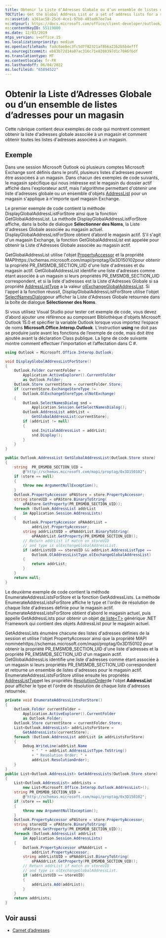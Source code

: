 ```yaml
---
title: Obtenir la Liste d’Adresses Globale ou d’un ensemble de listes d’adresses pour un magasin
TOCTitle: Get the Global Address List or a set of address lists for a store
ms:assetid: a361ac58-25c6-4ce1-97b0-403ad67ee7a4
ms:mtpsurl: https://docs.microsoft.com/office/client-developer/outlook/pia/how-to-get-the-global-address-list-or-a-set-of-address-lists-for-a-store
ms:contentKeyID: 55119800
ms.date: 12/03/2019
mtps_version: v=office.15
ms.localizationpriority: medium
ms.openlocfilehash: fadc0ae8ec3fc5d7f02321af8b6a23b2b5b4efff
ms.sourcegitcommit: eb83b72d14a07ac316c71e8208397d1c7046f6df
ms.translationtype: MT
ms.contentlocale: fr-FR
ms.lasthandoff: 06/04/2022
ms.locfileid: "65894522"
---
```

# <a name="get-the-global-address-list-or-a-set-of-address-lists-for-a-store"></a>Obtenir la Liste d’Adresses Globale ou d’un ensemble de listes d’adresses pour un magasin

Cette rubrique contient deux exemples de code qui montrent comment obtenir la liste d'adresses globale associée à un magasin et comment obtenir toutes les listes d'adresses associées à un magasin.

## <a name="example"></a>Exemple

Dans une session Microsoft Outlook où plusieurs comptes Microsoft Exchange sont définis dans le profil, plusieurs listes d'adresses peuvent être associées à un magasin. Dans chacun des exemples de code suivants, le magasin spécifique qui nous intéresse est le magasin du dossier actif affiché dans l'explorateur actif, mais l'algorithme permettant d'obtenir une liste d'adresses globale ou un ensemble d'objets [AddressList](/dotnet/api/microsoft.office.interop.outlook.addresslist) pour un magasin s'applique à n'importe quel magasin Exchange.

Le premier exemple de code contient la méthode DisplayGlobalAddressListForStore ainsi que la fonction GetGlobalAddressList. La méthode DisplayGlobalAddressListForStore affiche, dans la boîte de dialogue **Sélectionner des Noms**, la Liste d'adresses Globale associée au magasin actuel. DisplayGlobalAddressListForStore obtient d’abord le magasin actif. S'il s'agit d'un magasin Exchange, la fonction GetGlobalAddressList est appelée pour obtenir la Liste d'Adresses Globale associée au magasin actif. 

GetGlobalAddressList utilise l'objet [PropertyAccessor](/dotnet/api/microsoft.office.interop.outlook.propertyaccessor) et la propriété MAPIhttps://schemas.microsoft.com/mapi/proptag/0x3D150102pour obtenir la propriété PR\_EMSMDB\_SECTION\_UID d'une liste d'adresses et du magasin actif. GetGlobalAddressList identifie une liste d'adresses comme étant associée à un magasin si leurs propriétés PR\_EMSMDB\_SECTION\_UID correspondent, et si la liste d'adresses est la Liste d'Adresses Globale si sa propriété [AddressListType](/dotnet/api/microsoft.office.interop.outlook.addresslist.addresslisttype) a la valeur [olExchangeGlobalAddressList](/dotnet/api/microsoft.office.interop.outlook.oladdresslisttype). Si l'appel à la fonction réussit, DisplayGlobalAddressListForStore   utilise l'objet [SelectNamesDialog](/dotnet/api/microsoft.office.interop.outlook.selectnamesdialog)pour afficher la Liste d'Adresses Globale retournée dans la boîte de dialogue **Sélectionner des Noms**.

Si vous utilisez Visual Studio pour tester cet exemple de code, vous devez d’abord ajouter une référence au composant Bibliothèque d'objets Microsoft Outlook 15.0 et spécifier la variable Outlook lorsque vous importez l’espace de noms **Microsoft.Office.Interop.Outlook**. L’instruction **using** ne doit pas se produire juste avant les fonctions de l’exemple de code, mais doit être ajoutée avant la déclaration Class publique. La ligne de code suivante montre comment effectuer l’importation et l’affectation dans C \#.

```csharp
using Outlook = Microsoft.Office.Interop.Outlook;
```

```csharp
void DisplayGlobalAddressListForStore()
{
    Outlook.Folder currentFolder =
        Application.ActiveExplorer().CurrentFolder
        as Outlook.Folder;
    Outlook.Store currentStore = currentFolder.Store;
    if (currentStore.ExchangeStoreType !=
        Outlook.OlExchangeStoreType.olNotExchange)
    {
        Outlook.SelectNamesDialog snd = 
            Application.Session.GetSelectNamesDialog();
        Outlook.AddressList addrList = 
            GetGlobalAddressList(currentStore);
        if (addrList != null)
        {
            snd.InitialAddressList = addrList;
            snd.Display();
        }
    }
}

public Outlook.AddressList GetGlobalAddressList(Outlook.Store store)
{
    string  PR_EMSMDB_SECTION_UID = 
        @"http://schemas.microsoft.com/mapi/proptag/0x3D150102";
    if (store == null)
    {
        throw new ArgumentNullException();
    }
    Outlook.PropertyAccessor oPAStore = store.PropertyAccessor;
    string storeUID = oPAStore.BinaryToString(
        oPAStore.GetProperty(PR_EMSMDB_SECTION_UID));
    foreach (Outlook.AddressList addrList 
        in Application.Session.AddressLists)
    {
        Outlook.PropertyAccessor oPAAddrList = 
            addrList.PropertyAccessor;
        string addrListUID = oPAAddrList.BinaryToString(
            oPAAddrList.GetProperty(PR_EMSMDB_SECTION_UID));
        // Return addrList if match on storeUID
        // and type is olExchangeGlobalAddressList.
        if (addrListUID == storeUID && addrList.AddressListType ==
            Outlook.OlAddressListType.olExchangeGlobalAddressList)
        {
            return addrList;
        }
    }
    return null;
}
```

Le deuxième exemple de code contient la méthode EnumerateAddressListsForStore et la fonction GetAddressLists. La méthode EnumerateAddressListsForStore affiche le type et l'ordre de résolution de chaque liste d'adresses définie pour le magasin actif. EnumerateAddressListsForStore obtient d’abord le magasin actuel, puis appelle GetAddressLists pour obtenir un objet [de liste\<T\>](/dotnet/api/system.collections.generic.list-1) générique .NET Framework qui contient des objets AddressList pour le magasin actuel. 

GetAddressLists énumère chacune des listes d'adresses définies de la session et utilise l'objet PropertyAccessor ainsi que la propriété MAPI nomméehttps://schemas.microsoft.com/mapi/proptag/0x3D150102 pour obtenir la propriété PR\_EMSMDB\_SECTION\_UID d'une liste d'adresses et la propriété PR\_EMSMDB\_SECTION\_UID d'un magasin actif. GetGlobalAddressLis identifie une liste d'adresses comme étant associée à un magasin si leurs propriétés PR\_EMSMDB\_SECTION\_UID correspondent et retourne un ensemble de listes d'adresses pour le magasin actif. EnumerateAddressListsForStore utilise ensuite les propriétés [AddressListType](/dotnet/api/microsoft.office.interop.outlook.addresslist.addresslisttype)et les propriétés [ResolutionOrder](/dotnet/api/microsoft.office.interop.outlook.addresslist.resolutionorder)de l'objet **AddressList** pour afficher le type et l'ordre de résolution de chaque liste d'adresses retournée.


```csharp
private void EnumerateAddressListsForStore()
{
    Outlook.Folder currentFolder =
        Application.ActiveExplorer().CurrentFolder
        as Outlook.Folder;
    Outlook.Store currentStore = currentFolder.Store;
    List<Outlook.AddressList> addrListsForStore = 
        GetAddressLists(currentStore);
    foreach (Outlook.AddressList addrList in addrListsForStore)
    {
        Debug.WriteLine(addrList.Name 
            + " " + addrList.AddressListType.ToString()
            + " Resolution Order: " +
            addrList.ResolutionOrder);
    }
}
public List<Outlook.AddressList> GetAddressLists(Outlook.Store store)
{
    List<Outlook.AddressList> addrLists = 
        new List<Microsoft.Office.Interop.Outlook.AddressList>();
    string PR_EMSMDB_SECTION_UID =
        @"http://schemas.microsoft.com/mapi/proptag/0x3D150102";
    if (store == null)
    {
        throw new ArgumentNullException();
    }
    Outlook.PropertyAccessor oPAStore = store.PropertyAccessor;
    string storeUID = oPAStore.BinaryToString(
        oPAStore.GetProperty(PR_EMSMDB_SECTION_UID));
    foreach (Outlook.AddressList addrList
        in Application.Session.AddressLists)
    {
        Outlook.PropertyAccessor oPAAddrList =
            addrList.PropertyAccessor;
        string addrListUID = oPAAddrList.BinaryToString(
            oPAAddrList.GetProperty(PR_EMSMDB_SECTION_UID));
        // Return addrList if match on storeUID
        // and type is olExchangeGlobalAddressList.
        if (addrListUID == storeUID)
        {
            addrLists.Add(addrList);
        }
    }
    return addrLists;
}
```

## <a name="see-also"></a>Voir aussi

- [Carnet d’adresses](address-book.md)

